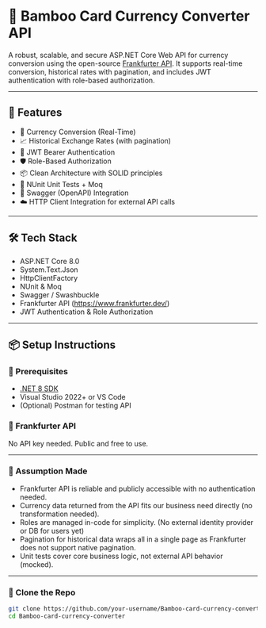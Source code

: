 # 💱 Bamboo Card Currency Converter API

A robust, scalable, and secure ASP.NET Core Web API for currency conversion using the open-source [Frankfurter API](https://www.frankfurter.dev/). It supports real-time conversion, historical rates with pagination, and includes JWT authentication with role-based authorization.

---

## 🚀 Features

- 🔄 Currency Conversion (Real-Time)
- 📈 Historical Exchange Rates (with pagination)
- 🔐 JWT Bearer Authentication
- 🛡️ Role-Based Authorization
- 📦 Clean Architecture with SOLID principles
- 🧪 NUnit Unit Tests + Moq
- 📑 Swagger (OpenAPI) Integration
- ☁️ HTTP Client Integration for external API calls

---

## 🛠️ Tech Stack

- ASP.NET Core 8.0
- System.Text.Json
- HttpClientFactory
- NUnit & Moq
- Swagger / Swashbuckle
- Frankfurter API (https://www.frankfurter.dev/)
- JWT Authentication & Role Authorization

---

## 📦 Setup Instructions

### 🔧 Prerequisites

- [.NET 8 SDK](https://dotnet.microsoft.com/en-us/download/dotnet/8.0)
- Visual Studio 2022+ or VS Code
- (Optional) Postman for testing API

### 🚨 Frankfurter API

No API key needed. Public and free to use.

---

### 🚨 Assumption Made

- Frankfurter API is reliable and publicly accessible with no authentication needed.
- Currency data returned from the API fits our business need directly (no transformation needed).
- Roles are managed in-code for simplicity. (No external identity provider or DB for users yet)
- Pagination for historical data wraps all in a single page as Frankfurter does not support native pagination.
- Unit tests cover core business logic, not external API behavior (mocked).

---

### 📁 Clone the Repo

```bash
git clone https://github.com/your-username/Bamboo-card-currency-converter.git
cd Bamboo-card-currency-converter


